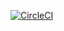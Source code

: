 [![CircleCI](https://circleci.com/gh/dmichald/yourdoctor.svg?style=svg)](https://circleci.com/gh/dmichald/yourdoctor)
